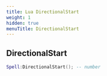 ```yaml
---
title: Lua DirectionalStart
weight: 1
hidden: true
menuTitle: DirectionalStart
---
```

## DirectionalStart
```lua
Spell:DirectionalStart(); -- number
```
